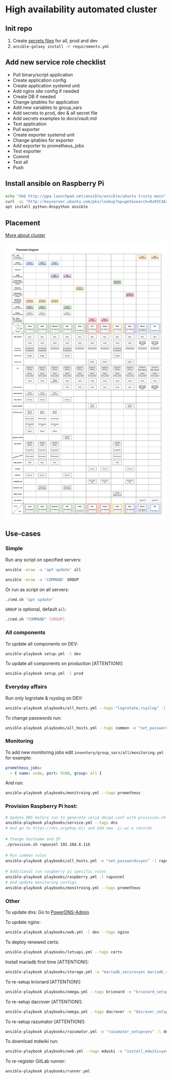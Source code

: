 # High availability automated cluster 


## Init repo

1) Create [secrets files](docs/vault.md) for all, prod and dev
2) `ansible-galaxy install -r requirements.yml`


## Add new service role checklist

- Pull binary/script application
- Create application config
- Create application systemd unit
- Add nginx site config if needed
- Create DB if needed
- Change iptables for application
- Add new variables to group_vars
- Add secrets to prod, dev & all secret file
- Add secrets examples to docs/vault.md
- Test application
- Pull exporter
- Create exporter systemd unit
- Change iptables for exporter
- Add exporter to prometheus_jobs
- Test exporter
- Commit
- Test all
- Push


## Install ansible on Raspberry Pi
```bash
echo "deb http://ppa.launchpad.net/ansible/ansible/ubuntu trusty main" >> /etc/apt/sources.list
curl -sL "http://keyserver.ubuntu.com/pks/lookup?op=get&search=0x93C4A3FD7BB9C367" | apt-key add
apt install python-dnspython ansible
```


## Placement

[More about cluster](docs/cluster.md)

![Placement diagram](docs/schemes/Placement.png)


## Use-cases

### Simple

Run any script on specified servers:
```bash
ansible -mraw -a 'apt update' all
```

```bash
ansible -mraw -a 'COMMAND' GROUP
```

Or run as script on all servers:
```bash
./cmd.sh "apt update"
```

`GROUP` is optional, default `all`:
```bash
./cmd.sh "COMMAND" [GROUP]
```

### All components

To update all components on DEV:
```bash
ansible-playbook setup.yml -l dev
```

To update all components on production [ATTENTION!]:
```bash
ansible-playbook setup.yml -l prod
```

### Everyday affairs

Run only logrotate & rsyslog on DEV:
```bash
ansible-playbook playbooks/all_hosts.yml --tags "logrotate,rsyslog" -l dev
```

To change passwords run:
```bash
ansible-playbook playbooks/all_hosts.yml --tags common -e "set_passwords=yes"
```

### Monitoring

To add new monitoring jobs edit `inventory/group_vars/all/monitoring.yml` for example:
```yaml
prometheus_jobs:
  - { name: node, port: 9100, group: all }
```
And run:
```bash
ansible-playbook playbooks/monitroing.yml --tags prometheus
```

### Provision Raspberry Pi host:
```bash
# Update DNS before run to generate valid dhcpd.conf with provision.sh
ansible-playbook playbooks/service.yml --tags dns
# And go to https://dns.argobay.ml/ and add new .i/.w/.e records

# Change hostname and IP
./provision.sh rapunzel 192.168.8.116

# Run common roles
ansible-playbook playbooks/all_hosts.yml -e "set_passwords=yes" -l rapunzel

# Additional run raspberry pi specific roles
ansible-playbook playbooks/raspberry.yml -l rapunzel
# And update monitoring configs
ansible-playbook playbooks/monitroing.yml --tags prometheus
```

### Other

To update dns:
Go to [PowerDNS-Admin](https://dns.argobay.ml/)

To update nginx:
```bash
ansible-playbook playbooks/web.yml -l dev --tags nginx
```

To deploy renewed certs:
```bash
ansible-playbook playbooks/letsapi.yml --tags certs
```

Install mariadb first time [ATTENTION!]:
```bash
ansible-playbook playbooks/storage.yml -e "mariadb_secure=yes mariadb_rejoin=yes mariadb_init=yes" -l dev
```

To re-setup krionard [ATTENTION!]:
```bash
ansible-playbook playbooks/omega.yml --tags krionard -e "krionard_setup=yes" -l dev
```

To re-setup dacrover [ATTENTION!]:
```bash
ansible-playbook playbooks/omega.yml --tags dacrover -e "dacrover_setup=yes" -l dev
```

To re-setup razumator [ATTENTION!]:
```bash
ansible-playbook playbooks/razumator.yml -e "razumator_setup=yes" -l dev
```

To download mdwiki run:
```bash
ansible-playbook playbooks/web.yml --tags mdwiki -e "install_mdwiki=yes"
```

To re-register GitLab runner:
```bash
ansible-playbook playbooks/runner.yml
```
